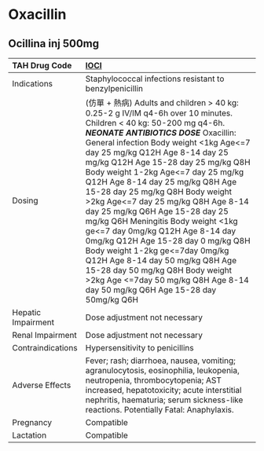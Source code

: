 # Oxacillin

## Ocillina inj 500mg

| TAH Drug Code      | [IOCI](https://www.tahsda.org.tw/drugs/hissearch.php?drug_code=IOCI)                                                                                                                                                                                                                                                                                                                                                                                                                                                                                                                                                                                                                                                                                                                          |
|:-------------------|:----------------------------------------------------------------------------------------------------------------------------------------------------------------------------------------------------------------------------------------------------------------------------------------------------------------------------------------------------------------------------------------------------------------------------------------------------------------------------------------------------------------------------------------------------------------------------------------------------------------------------------------------------------------------------------------------------------------------------------------------------------------------------------------------|
| Indications        | Staphylococcal infections resistant to benzylpenicillin                                                                                                                                                                                                                                                                                                                                                                                                                                                                                                                                                                                                                                                                                                                                       |
| Dosing             | (仿單 + 熱病) Adults and children > 40 kg: 0.25-2 g IV/IM q4-6h over 10 minutes. Children < 40 kg: 50-200 mg q4-6h. *****NEONATE ANTIBIOTICS DOSE***** Oxacillin: General infection Body weight <1kg Age<=7 day 25 mg/kg Q12H  Age 8-14 day 25 mg/kg Q12H  Age 15-28 day 25 mg/kg Q8H Body weight 1-2kg Age<=7 day 25 mg/kg Q12H   Age 8-14 day 25 mg/kg Q8H   Age 15-28 day 25 mg/kg Q8H Body weight >2kg Age<=7 day 25 mg/kg Q8H  Age 8-14 day 25 mg/kg Q6H  Age 15-28 day 25 mg/kg Q6H Meningitis Body weight <1kg ge<=7 day 0mg/kg Q12H  Age 8-14 day 0mg/kg Q12H  Age 15-28 day 0 mg/kg Q8H Body weight 1-2kg ge<=7day 0mg/kg Q12H  Age 8-14 day 50 mg/kg Q8H  Age 15-28 day 50 mg/kg Q8H Body weight >2kg Age <=7day 50 mg/kg Q8H  Age 8-14 day 50 mg/kg Q6H  Age 15-28 day 50mg/kg Q6H |
| Hepatic Impairment | Dose adjustment not necessary                                                                                                                                                                                                                                                                                                                                                                                                                                                                                                                                                                                                                                                                                                                                                                 |
| Renal Impairment   | Dose adjustment not necessary                                                                                                                                                                                                                                                                                                                                                                                                                                                                                                                                                                                                                                                                                                                                                                 |
| Contraindications  | Hypersensitivity to penicillins                                                                                                                                                                                                                                                                                                                                                                                                                                                                                                                                                                                                                                                                                                                                                               |
| Adverse Effects    | Fever; rash; diarrhoea, nausea, vomiting; agranulocytosis, eosinophilia, leukopenia, neutropenia, thrombocytopenia; AST increased, hepatotoxicity; acute interstitial nephritis, haematuria; serum sickness-like reactions. Potentially Fatal: Anaphylaxis.                                                                                                                                                                                                                                                                                                                                                                                                                                                                                                                                   |
| Pregnancy          | Compatible                                                                                                                                                                                                                                                                                                                                                                                                                                                                                                                                                                                                                                                                                                                                                                                    |
| Lactation          | Compatible                                                                                                                                                                                                                                                                                                                                                                                                                                                                                                                                                                                                                                                                                                                                                                                    |

